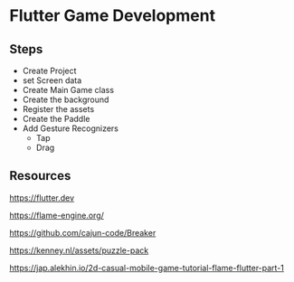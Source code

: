 # Flutter Game Development

## Steps
* Create Project
* set Screen data
* Create Main Game class
* Create the background
* Register the assets
* Create the Paddle
* Add Gesture Recognizers
  * Tap
  * Drag



## Resources
 
 https://flutter.dev
 
 https://flame-engine.org/

 https://github.com/cajun-code/Breaker

 https://kenney.nl/assets/puzzle-pack

 https://jap.alekhin.io/2d-casual-mobile-game-tutorial-flame-flutter-part-1
 